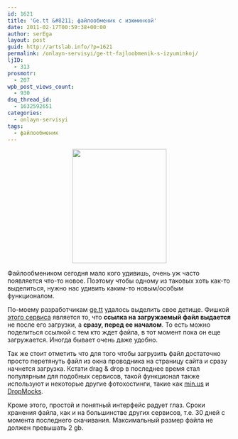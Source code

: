 ```yaml
---
id: 1621
title: 'Ge.tt &#8211; файлообменик с изюминкой'
date: 2011-02-17T00:59:38+00:00
author: serEga
layout: post
guid: http://artslab.info/?p=1621
permalink: /onlayn-servisyi/ge-tt-fajloobmenik-s-izyuminkoj/
ljID:
  - 313
prosmotr:
  - 207
wpb_post_views_count:
  - 930
dsq_thread_id:
  - 1632592651
categories:
  - onlayn-servisyi
tags:
  - файлообменик
---
```

<center>
  <a href="http://artslab.info/wp-content/uploads/gett.jpg"><img src="http://artslab.info/wp-content/uploads/ge_tt.jpg" alt="" title="ge_tt" width="212" height="257" class="alignnone size-full wp-image-1626" /></a>
</center>

Файлообмеником сегодня мало кого удивишь, очень уж часто появляется что-то новое. Поэтому чтобы одному из таковых хоть как-то выделиться, нужно нас удивить каким-то новым/особым функционалом.

По-моему разработчикам [ge.tt](http://ge.tt/) удалось выделить свое детище. Фишкой [этого сервиса](http://ge.tt/) является то, что **ссылка на загружаемый файл выдается** не после его загрузки, а **сразу, перед ее началом**. То есть можно поделиться ссылкой с тем кто ждет файла, в тот момент пока он еще загружается. Иногда бывает очень даже удобно.

Так же стоит отметить что для того чтобы загрузить файл достаточно просто перетянуть файл из окна проводника на страницу сайта и сразу начнется загрузка. Кстати drag & drop в последнее время стал популярным для подобных сервисов, такой функционал также используют и некоторые другие фотохостинги, такие как [min.us](http://min.us/) и [DropMocks](http://www.dropmocks.com/).

Кроме этого, простой и понятный интерфейс радует глаз. Сроки хранения файла, как и на большинстве других сервисов, т.е. 30 дней с момента последнего скачивания. Максимальный размер файла не должен превышать 2 gb.